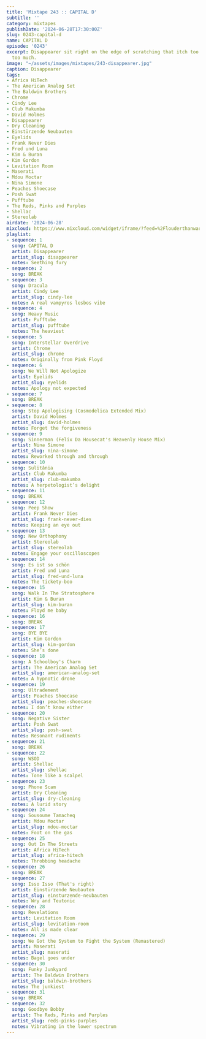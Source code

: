 ```yaml
---
title: 'Mixtape 243 :: CAPITAL D'
subtitle: ''
category: mixtapes
publishDate: '2024-06-28T17:30:00Z'
slug: 0243-capital-d
name: CAPITAL D
episode: '0243'
excerpt: Disappearer sit right on the edge of scratching that itch too little and
  too much.
image: "~/assets/images/mixtapes/243-disappearer.jpg"
caption: Disappearer
tags:
- Africa HiTech
- The American Analog Set
- The Baldwin Brothers
- Chrome
- Cindy Lee
- Club Makumba
- David Holmes
- Disappearer
- Dry Cleaning
- Einstürzende Neubauten
- Eyelids
- Frank Never Dies
- Fred und Luna
- Kim & Buran
- Kim Gordon
- Levitation Room
- Maserati
- Mdou Moctar
- Nina Simone
- Peaches Shoecase
- Posh Swat
- Pufftube
- The Reds, Pinks and Purples
- Shellac
- Stereolab
airdate: '2024-06-28'
mixcloud: https://www.mixcloud.com/widget/iframe/?feed=%2Flouderthanwar%2Fthe-final-hour-243-capital-d-2024-06-28%2F&hide_artwork=1&hide_cover=1
playlist:
- sequence: 1
  song: CAPITAL D
  artist: Disappearer
  artist_slug: disappearer
  notes: Seething fury
- sequence: 2
  song: BREAK
- sequence: 3
  song: Dracula
  artist: Cindy Lee
  artist_slug: cindy-lee
  notes: A real vampyros lesbos vibe
- sequence: 4
  song: Heavy Music
  artist: Pufftube
  artist_slug: pufftube
  notes: The heaviest
- sequence: 5
  song: Interstellar Overdrive
  artist: Chrome
  artist_slug: chrome
  notes: Originally from Pink Floyd
- sequence: 6
  song: We Will Not Apologize
  artist: Eyelids
  artist_slug: eyelids
  notes: Apology not expected
- sequence: 7
  song: BREAK
- sequence: 8
  song: Stop Apologising (Cosmodelica Extended Mix)
  artist: David Holmes
  artist_slug: david-holmes
  notes: Forget the forgiveness
- sequence: 9
  song: Sinnerman (Felix Da Housecat's Heavenly House Mix)
  artist: Nina Simone
  artist_slug: nina-simone
  notes: Reworked through and through
- sequence: 10
  song: Sulitânia
  artist: Club Makumba
  artist_slug: club-makumba
  notes: A herpetologist’s delight
- sequence: 11
  song: BREAK
- sequence: 12
  song: Peep Show
  artist: Frank Never Dies
  artist_slug: frank-never-dies
  notes: Keeping an eye out
- sequence: 13
  song: New Orthophony
  artist: Stereolab
  artist_slug: stereolab
  notes: Engage your oscilloscopes
- sequence: 14
  song: Es ist so schön
  artist: Fred und Luna
  artist_slug: fred-und-luna
  notes: The tickety-boo
- sequence: 15
  song: Walk In The Stratosphere
  artist: Kim & Buran
  artist_slug: kim-buran
  notes: Floyd me baby
- sequence: 16
  song: BREAK
- sequence: 17
  song: BYE BYE
  artist: Kim Gordon
  artist_slug: kim-gordon
  notes: She’s done
- sequence: 18
  song: A Schoolboy's Charm
  artist: The American Analog Set
  artist_slug: american-analog-set
  notes: A hypnotic drone
- sequence: 19
  song: Ultradement
  artist: Peaches Shoecase
  artist_slug: peaches-shoecase
  notes: I don’t know either
- sequence: 20
  song: Negative Sister
  artist: Posh Swat
  artist_slug: posh-swat
  notes: Resonant rudiments
- sequence: 21
  song: BREAK
- sequence: 22
  song: WSOD
  artist: Shellac
  artist_slug: shellac
  notes: Tone like a scalpel
- sequence: 23
  song: Phone Scam
  artist: Dry Cleaning
  artist_slug: dry-cleaning
  notes: A lurid story
- sequence: 24
  song: Sousoume Tamacheq
  artist: Mdou Moctar
  artist_slug: mdou-moctar
  notes: Foot on the gas
- sequence: 25
  song: Out In The Streets
  artist: Africa HiTech
  artist_slug: africa-hitech
  notes: Throbbing headache
- sequence: 26
  song: BREAK
- sequence: 27
  song: Isso Isso (That's right)
  artist: Einstürzende Neubauten
  artist_slug: einsturzende-neubauten
  notes: Wry and Teutonic
- sequence: 28
  song: Revelations
  artist: Levitation Room
  artist_slug: levitation-room
  notes: All is made clear
- sequence: 29
  song: We Got the System to Fight the System (Remastered)
  artist: Maserati
  artist_slug: maserati
  notes: Bagel goes under
- sequence: 30
  song: Funky Junkyard
  artist: The Baldwin Brothers
  artist_slug: baldwin-brothers
  notes: The junkiest
- sequence: 31
  song: BREAK
- sequence: 32
  song: Goodbye Bobby
  artist: The Reds, Pinks and Purples
  artist_slug: reds-pinks-purples
  notes: Vibrating in the lower spectrum
---
```


